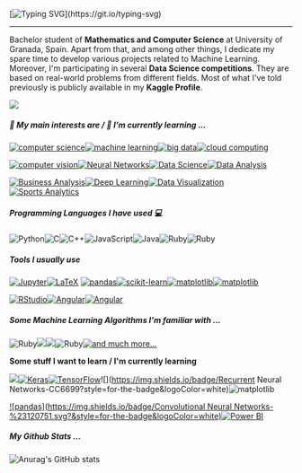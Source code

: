 [![Typing SVG](https://readme-typing-svg.herokuapp.com?&center=true&color=1BB86D&width=940&lines=Welcome+to+my+Github+Profile+👋;I+am+Francisco+Javier+Gallego;)](https://git.io/typing-svg)

------

Bachelor student of **Mathematics and Computer Science** at University of Granada, Spain. Apart from that, and  among other things, I dedicate my spare time to develop various projects related to Machine Learning. Moreover, I'm participating in several **Data Science competitions**. They are based on real-world problems from different fields. Most of what I've told previously is publicly available in my **Kaggle Profile**.

[![](https://img.shields.io/badge/Kaggle-20BEFF?style=for-the-badge&logo=Kaggle&logoColor=white)](https://www.kaggle.com/javigallego)

##### 💬 My main interests are / 🌱 I’m currently learning ...

[![computer science](https://img.shields.io/badge/-computer%20science-lightgrey?style=for-the-badge)](#)[![machine learning](https://img.shields.io/badge/-machine%20learning-lightgrey?style=for-the-badge)](#)[![big data](https://img.shields.io/badge/-big%20data-lightgrey?style=for-the-badge)](#)[![cloud computing](https://img.shields.io/badge/-cloud%20computing-lightgrey?style=for-the-badge)](#)

[![computer vision](https://img.shields.io/badge/-computer%20vision-lightgrey?style=for-the-badge)](#)[![Neural Networks](https://img.shields.io/badge/-Neural%20Networks-lightgrey?style=for-the-badge)](#)[![Data Science](https://img.shields.io/badge/-Data%20Science-lightgrey?style=for-the-badge)](#)[![Data Analysis](https://img.shields.io/badge/-Data%20Analysis-lightgrey?style=for-the-badge)](#) 

[![Business Analysis](https://img.shields.io/badge/-Business%20Analytics-lightgrey?style=for-the-badge)](#)[![Deep Learning](https://img.shields.io/badge/-Deep%20Learning-lightgrey?style=for-the-badge)](#)[![Data Visualization](https://img.shields.io/badge/-Data%20Visualization-lightgrey?style=for-the-badge)](#)[![Sports Analytics](https://img.shields.io/badge/-Sports%20Analytics-lightgrey?style=for-the-badge)](#)

##### Programming Languages I have used :computer:

![Python](https://img.shields.io/badge/Python-3776AB?style=for-the-badge&logo=python&logoColor=white)![C](https://img.shields.io/badge/c-%23A8B9CC.svg?&style=for-the-badge&logo=c&logoColor=black)![C++](https://img.shields.io/badge/c%2B%2B-%2300599c.svg?&style=for-the-badge&logo=c%2B%2B&logoColor=white)![JavaScript](https://img.shields.io/badge/javascript-%23F7DF1E.svg?&style=for-the-badge&logo=javascript&logoColor=black)![Java](https://img.shields.io/badge/java-%23007396.svg?&style=for-the-badge&logo=java&logoColor=white)![Ruby](https://img.shields.io/badge/ruby-%23CC342D.svg?&style=for-the-badge&logo=ruby&logoColor=white)![Ruby](https://img.shields.io/badge/SQL-%6DB33F.svg?&style=for-the-badge&logo=MYSQL&logoColor=white)

##### Tools I usually use

[![Jupyter](https://img.shields.io/badge/jupyter-%23EB7325.svg?&style=for-the-badge&logo=jupyter&logoColor=white)](#)[![LaTeX](https://img.shields.io/badge/latex-%23008080.svg?&style=for-the-badge&logo=latex&logoColor=white)](https://github.com/mianfg?tab=repositories&q=&type=&language=tex) [![pandas](https://img.shields.io/badge/pandas-%23120751.svg?&style=for-the-badge&logo=pandas&logoColor=white)](#)[![scikit-learn](https://img.shields.io/badge/scikit−learn-%23F09437.svg?&style=for-the-badge&logo=scikitlearn&logoColor=white)](#)[![matplotlib](https://img.shields.io/badge/matplotlib-%23DDC359.svg?&style=for-the-badge&logo=plotr&logoColor=white)](#)[![matplotlib](https://img.shields.io/badge/plotly-%23026E38.svg?&style=for-the-badge&logo=plotr&logoColor=white)](#)

[![RStudio](https://img.shields.io/badge/seaborn-%2371A5D4.svg?&style=for-the-badge&logoColor=white)](#)[![Angular](https://img.shields.io/badge/Numpy-%23DD0031.svg?&style=for-the-badge&logoColor=white)](#)[![Angular](https://img.shields.io/badge/Optuna-%23F7DF1E.svg?&style=for-the-badge&logoColor=white)](#)

##### Some Machine Learning Algorithms I'm familiar with ...

![Ruby](https://img.shields.io/badge/XGBoost-%1AB93F.svg?&style=for-the-badge&logoColor=white)![](https://img.shields.io/badge/LightGBM-5C2D91?style=for-the-badge&logoColor=white)![](https://img.shields.io/badge/Catboost-276DC3?style=for-the-badge&logoColor=white)![Ruby](https://img.shields.io/badge/KNN-%23CC342D.svg?&style=for-the-badge&logoColor=white)[![and much more...](https://img.shields.io/badge/+%20and%20much%20more...-%23A8B9CC.svg?&style=for-the-badge&logo=plus&logoColor=white)](#)

**Some stuff I want to learn / I'm currently learning**

![](https://img.shields.io/badge/R-276DC3?style=for-the-badge&logo=r&logoColor=white)[![Keras](https://img.shields.io/badge/keras-%23C90000.svg?&style=for-the-badge&logo=keras&logoColor=white)](#)[![TensorFlow](https://img.shields.io/badge/tensorflow-%23ff6f00.svg?&style=for-the-badge&logo=tensorflow&logoColor=white)](#)![](https://img.shields.io/badge/Recurrent Neural Networks-CC6699?style=for-the-badge&logoColor=white)![matplotlib](https://img.shields.io/badge/NLP-%23026E38.svg?&style=for-the-badge&logo=plotr&logoColor=white)

[![pandas](https://img.shields.io/badge/Convolutional Neural Networks-%23120751.svg?&style=for-the-badge&logoColor=white)](#)[![Power BI](https://img.shields.io/badge/power%20bi-%23EBC900.svg?&style=for-the-badge&logo=powerbi&logoColor=black)](#)

##### My Github Stats ...

![Anurag's GitHub stats](https://github-readme-stats.vercel.app/api?username=javigallego4&show_icons=true&theme=vue-dark)
